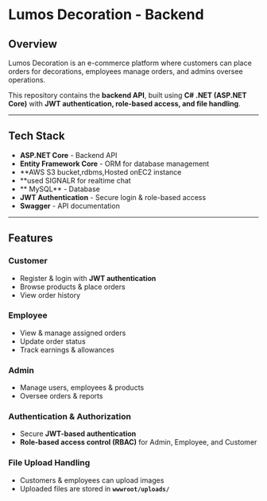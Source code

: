 # Lumos Decoration - Backend

## Overview

Lumos Decoration is an e-commerce platform where customers can place orders for decorations, employees manage orders, and admins oversee operations.

This repository contains the **backend API**, built using **C# .NET (ASP.NET Core)** with **JWT authentication, role-based access, and file handling**.

---

## Tech Stack

- **ASP.NET Core** - Backend API
- **Entity Framework Core** - ORM for database management
- **AWS S3 bucket,rdbms,Hosted onEC2 instance
- **used SIGNALR for realtime chat
- ** MySQL** - Database
- **JWT Authentication** - Secure login & role-based access
- **Swagger** - API documentation

---

## Features

### **Customer**
- Register & login with **JWT authentication**
- Browse products & place orders
- View order history

### **Employee**
- View & manage assigned orders
- Update order status
- Track earnings & allowances

### **Admin**
- Manage users, employees & products
- Oversee orders & reports

### **Authentication & Authorization**
- Secure **JWT-based authentication**
- **Role-based access control (RBAC)** for Admin, Employee, and Customer

### **File Upload Handling**
- Customers & employees can upload images
- Uploaded files are stored in **`wwwroot/uploads/`**

